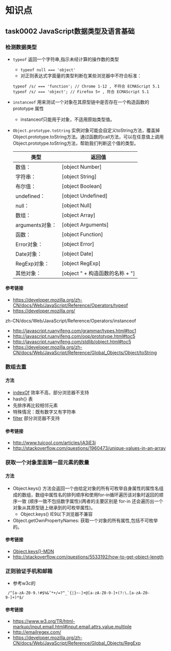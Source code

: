# 知识点
## task0002 JavaScript数据类型及语言基础
### 检测数据类型
* `typeof` 返回一个字符串,指示未经计算的操作数的类型
    * `typeof null === 'object'`
    * 对正则表达式字面量的类型判断在某些浏览器中不符合标准：
    ```
    typeof /s/ === 'function'; // Chrome 1-12 , 不符合 ECMAScript 5.1
    typeof /s/ === 'object'; // Firefox 5+ , 符合 ECMAScript 5.1
    ```

* `instanceof` 用来测试一个对象在其原型链中是否存在一个构造函数的 prototype 属性
    * instanceof只能用于对象，不适用原始类型值。
    
* `Object.prototype.toString`
    实例对象可能会自定义toString方法，覆盖掉Object.prototype.toString方法。通过函数的call方法，可以在任意值上调用Object.prototype.toString方法，帮助我们判断这个值的类型。

    | 类型 | 返回值  |
    |------|--------|
    |  数值：|  [object Number] |
    |   字符串：| [object String] |
    |  布尔值：| [object Boolean] |
    |   undefined：| [object Undefined] |
    |   null：| [object Null] |
    |   数组：| [object Array] |
    |   arguments对象：| [object Arguments] |
    |   函数：| [object Function] |
    |   Error对象：| [object Error] |
    |   Date对象：| [object Date] |
    |   RegExp对象：| [object RegExp] |
    |   其他对象：| [object " + 构造函数的名称 + "] |
    

#### 参考链接
* https://developer.mozilla.org/zh-CN/docs/Web/JavaScript/Reference/Operators/typeof
* https://developer.mozilla.org/

zh-CN/docs/Web/JavaScript/Reference/Operators/instanceof
* http://javascript.ruanyifeng.com/grammar/types.html#toc1
* http://javascript.ruanyifeng.com/oop/prototype.html#toc5
* http://javascript.ruanyifeng.com/stdlib/object.html#toc5
* https://developer.mozilla.org/zh-CN/docs/Web/JavaScript/Reference/Global_Objects/Object/toString

### 数组去重

#### 方法
* [indexOf](https://developer.mozilla.org/zh-CN/docs/Web/JavaScript/Reference/Global_Objects/Array/indexOf) 效率不高，部分浏览器不支持
* hash{} 表
* 先排序再比较相邻元素
* 特殊情况：既有数字又有字符串
* [filter](https://developer.mozilla.org/zh-CN/docs/Web/JavaScript/Reference/Global_Objects/Array/filter) 部分浏览器不支持


#### 参考链接
* http://www.tuicool.com/articles/jA3iE3i
* http://stackoverflow.com/questions/1960473/unique-values-in-an-array

### 获取一个对象里面第一层元素的数量
#### 方法
* Object.keys() 方法会返回一个由给定对象的所有可枚举自身属性的属性名组成的数组，数组中属性名的排列顺序和使用for-in循环遍历该对象时返回的顺序一致 (顺序一致不包括数字属性)(两者的主要区别是 for-in 还会遍历出一个对象从其原型链上继承到的可枚举属性)。
    * Object.keys() IE9以下浏览器不兼容
* Object.getOwnPropertyNames: 获取一个对象的所有属性,包括不可枚举的。

#### 参考链接
* [Object.keys()-MDN](https://developer.mozilla.org/zh-CN/docs/Web/JavaScript/Reference/Global_Objects/Object/keys)
* http://stackoverflow.com/questions/5533192/how-to-get-object-length

### 正则验证手机和邮箱
* 参考w3c的 
``` 
 /^[a-zA-Z0-9.!#$%&’*+/=?^_`{|}~-]+@[a-zA-Z0-9-]+(?:\.[a-zA-Z0-9-]+)*$/ 
```

#### 参考链接
* https://www.w3.org/TR/html-markup/input.email.html#input.email.attrs.value.multiple
* http://emailregex.com/
* https://developer.mozilla.org/zh-CN/docs/Web/JavaScript/Reference/Global_Objects/RegExp
